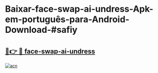 # Baixar-face-swap-ai-undress-Apk-em-português​-para-Android-Download-#safiy

# <h2><a href="https://ainizakaria.my?title=face-swap-ai-undress&ref=24M">🔗👉 🔴 face-swap-ai-undress</a></h2>

[![acn](https://github.com/user-attachments/assets/0f9c940e-d8b0-45ae-aac7-cd30a18b3e1c)](https://ainizakaria.my?title=face-swap-ai-undress&ref=24M)


